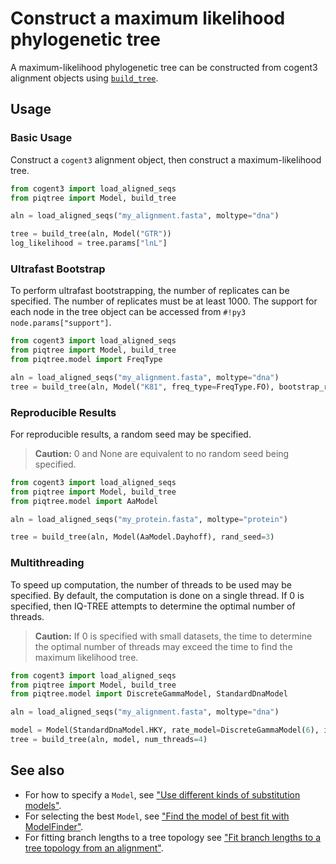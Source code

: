 # Construct a maximum likelihood phylogenetic tree

A maximum-likelihood phylogenetic tree can be constructed from
cogent3 alignment objects using [`build_tree`](../api/tree/build_tree.md).

## Usage

### Basic Usage

Construct a `cogent3` alignment object, then construct a maximum-likelihood tree.

```python
from cogent3 import load_aligned_seqs
from piqtree import Model, build_tree

aln = load_aligned_seqs("my_alignment.fasta", moltype="dna")

tree = build_tree(aln, Model("GTR"))
log_likelihood = tree.params["lnL"]
```

### Ultrafast Bootstrap

To perform ultrafast bootstrapping, the number of replicates can be specified. The number of replicates must be at least 1000.
The support for each node in the tree object can be accessed from `#!py3 node.params["support"]`.

```python
from cogent3 import load_aligned_seqs
from piqtree import Model, build_tree
from piqtree.model import FreqType

aln = load_aligned_seqs("my_alignment.fasta", moltype="dna")
tree = build_tree(aln, Model("K81", freq_type=FreqType.FO), bootstrap_replicates=2000)
```

### Reproducible Results

For reproducible results, a random seed may be specified.
> **Caution:** 0 and None are equivalent to no random seed being specified.

```python
from cogent3 import load_aligned_seqs
from piqtree import Model, build_tree
from piqtree.model import AaModel

aln = load_aligned_seqs("my_protein.fasta", moltype="protein")

tree = build_tree(aln, Model(AaModel.Dayhoff), rand_seed=3)
```

### Multithreading

To speed up computation, the number of threads to be used may be specified.
By default, the computation is done on a single thread. If 0 is specified,
then IQ-TREE attempts to determine the optimal number of threads.

> **Caution:** If 0 is specified with small datasets, the time to determine the
> optimal number of threads may exceed the time to find the maximum likelihood
> tree.

```python
from cogent3 import load_aligned_seqs
from piqtree import Model, build_tree
from piqtree.model import DiscreteGammaModel, StandardDnaModel

aln = load_aligned_seqs("my_alignment.fasta", moltype="dna")

model = Model(StandardDnaModel.HKY, rate_model=DiscreteGammaModel(6), invariant_sites=True)
tree = build_tree(aln, model, num_threads=4)
```

## See also

- For how to specify a `Model`, see ["Use different kinds of substitution models"](using_substitution_models.md).
- For selecting the best `Model`, see ["Find the model of best fit with ModelFinder"](using_model_finder.md).
- For fitting branch lengths to a tree topology see ["Fit branch lengths to a tree topology from an alignment"](fit_tree_topology.md).
